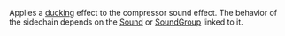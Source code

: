 Applies a
[ducking](https://en.wikipedia.org/wiki/Ducking)
effect to the compressor sound effect. The behavior of the sidechain
depends on the [Sound](https://create.roblox.com/docs/reference/engine/classes/Sound) or [SoundGroup](https://create.roblox.com/docs/reference/engine/classes/SoundGroup) linked to it.